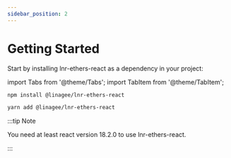 ```yaml
---
sidebar_position: 2
---
```


# Getting Started

Start by installing lnr-ethers-react as a dependency in your project:

import Tabs from '@theme/Tabs';
import TabItem from '@theme/TabItem';

<Tabs groupId="operating-systems">
<TabItem value="npm" label="npm">

```bash
npm install @linagee/lnr-ethers-react
```

</TabItem>
<TabItem value="yarn" label="yarn">

```bash
yarn add @linagee/lnr-ethers-react
```

</TabItem>
</Tabs>

:::tip Note

You need at least react version 18.2.0 to use lnr-ethers-react.

:::